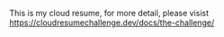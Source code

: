 This is my cloud resume, for more detail, please visist https://cloudresumechallenge.dev/docs/the-challenge/
